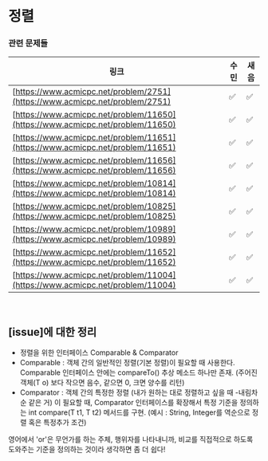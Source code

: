 
# 정렬

### 관련 문제들

| 링크 | 수민 | 새음  |
|--|--|--|
| [https://www.acmicpc.net/problem/2751](https://www.acmicpc.net/problem/2751) |✅|✅|
| [https://www.acmicpc.net/problem/11650](https://www.acmicpc.net/problem/11650) |✅|✅|
| [https://www.acmicpc.net/problem/11651](https://www.acmicpc.net/problem/11651) |✅|✅|
| [https://www.acmicpc.net/problem/11656](https://www.acmicpc.net/problem/11656)|✅|✅|
| [https://www.acmicpc.net/problem/10814](https://www.acmicpc.net/problem/10814) |✅|✅|
| [https://www.acmicpc.net/problem/10825](https://www.acmicpc.net/problem/10825) |✅|✅|
| [https://www.acmicpc.net/problem/10989](https://www.acmicpc.net/problem/10989) |✅|✅|
| [https://www.acmicpc.net/problem/11652](https://www.acmicpc.net/problem/11652) |✅|✅|
| [https://www.acmicpc.net/problem/11004](https://www.acmicpc.net/problem/11004) |✅|✅|

   

<br>

## [issue]에 대한 정리

 - 정렬을 위한 인터페이스 Comparable & Comparator
- Comparable : 객체 간의 일반적인 정렬(기본 정렬)이 필요할 때 사용한다. Comparable 인터페이스 안에는  compareTo() 추상 메소드 하나만 존재. (주어진 객체(T o) 보다 작으면 음수, 같으면 0, 크면 양수를 리턴)
- Comparator : 객체 간의 특정한 정렬 (내가 원하는 대로 정렬하고 싶을 때 -내림차순 같은 거) 이 필요할 때, Comparator 인터페이스를 확장해서 특정 기준을 정의하는 int compare(T t1, T t2) 메서드를 구현.  (예시 : String, Integer를 역순으로 정렬 혹은 특정추가 조건)  

영어에서 'or'은 무언가를 하는 주체, 행위자를 나타내니까, 비교를 직접적으로 하도록 도와주는 기준을 정의하는 것이라 생각하면 좀 더 쉽다! 
